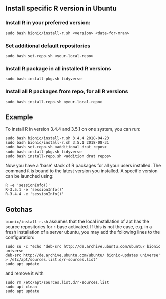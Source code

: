 ## Install specific R version in Ubuntu


### Install R in your preferred version:

```
sudo bash bionic/install-r.sh <version> <date-for-mran>
```

### Set additional default repositories

```
sudo bash set-repo.sh <your-local-repo>
```

### Install R package in all installed R versions

```
sudo bash install-pkg.sh tidyverse
```

### Install all R packages from repo, for all R versions

```
sudo bash install-repo.sh <your-local-repo>
```

## Example

To install R in version 3.4.4 and 3.5.1 on one system, you can run:

```
sudo bash bionic/install-r.sh 3.4.4 2018-04-23
sudo bash bionic/install-r.sh 3.5.1 2018-08-31
sudo bash set-repo.sh <additional drat repos>
sudo bash install-pkg.sh tidyverse
sudo bash install-repo.sh <addition drat repos>
```

Now you have a 'base' stack of R packages for all your users installed. The
command `R` is bound to the latest version you installed. A specific version can
be launched using:

```
R -e 'sessionInfo()'
R-3.5.1 -e 'sessionInfo()'
R-3.4.4 -e 'sessionInfo()'
```

## Gotchas

`bionic/install-r.sh` assumes that the local installation of apt has the source repositories for r-base activated. If this is not the case, e.g. in a fresh installation of a server ubuntu, you may add the following lines to the configuration:

```
sudo su -c "echo 'deb-src http://de.archive.ubuntu.com/ubuntu/ bionic universe
deb-src http://de.archive.ubuntu.com/ubuntu/ bionic-updates universe' > /etc/apt/sources.list.d/r-sources.list"
sudo apt update
```

and remove it with

```
sudo rm /etc/apt/sources.list.d/r-sources.list
sudo apt clean
sudo apt update
```
